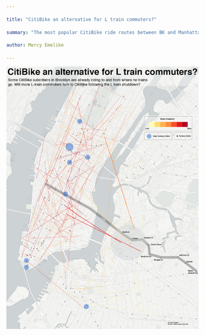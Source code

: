 ```yaml
---

title: "CitiBike an alternative for L train commuters?"
  
summary: "The most popular CitiBike ride routes between BK and Manhattan start where trains are hard to access in BK. Will commuters along the L train join the ranks of those who bike to work instead of treking to the nearest MTA station"

author: Mercy Emelike  

---
```


![CitiBike_Map](CitiBike_Map_Simple_edit.png)
